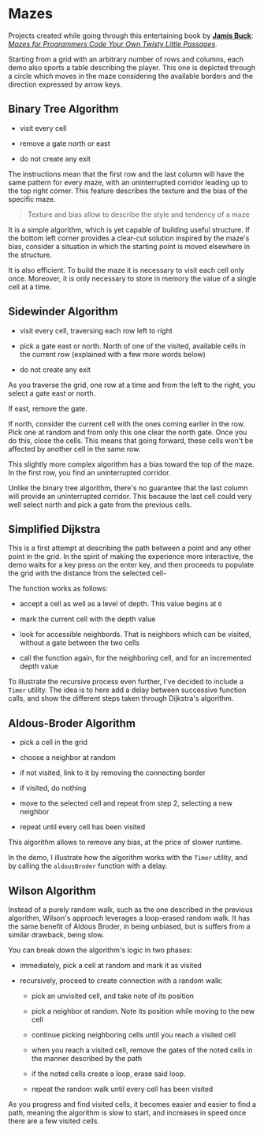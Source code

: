 # Mazes

Projects created while going through this entertaining book by [**Jamis Buck**](https://twitter.com/jamis): [_Mazes for Programmers Code Your Own Twisty Little Passages_](http://www.mazesforprogrammers.com/).

Starting from a grid with an arbitrary number of rows and columns, each demo also sports a table describing the player. This one is depicted through a circle which moves in the maze considering the available borders and the direction expressed by arrow keys.

## Binary Tree Algorithm

- visit every cell

- remove a gate north or east

- do not create any exit

The instructions mean that the first row and the last column will have the same pattern for every maze, with an uninterrupted corridor leading up to the top right corner. This feature describes the texture and the bias of the specific maze.

> Texture and bias allow to describe the style and tendency of a maze

It is a simple algorithm, which is yet capable of building useful structure. If the bottom left corner provides a clear-cut solution inspired by the maze's bias, consider a situation in which the starting point is moved elsewhere in the structure.

It is also efficient. To build the maze it is necessary to visit each cell only once. Moreover, it is only necessary to store in memory the value of a single cell at a time.

## Sidewinder Algorithm

- visit every cell, traversing each row left to right

- pick a gate east or north. North of one of the visited, available cells in the current row (explained with a few more words below)

- do not create any exit

As you traverse the grid, one row at a time and from the left to the right, you select a gate east or north.

If east, remove the gate.

If north, consider the current cell with the ones coming earlier in the row. Pick one at random and from only this one clear the north gate. Once you do this, close the cells. This means that going forward, these cells won't be affected by another cell in the same row.

This slightly more complex algorithm has a bias toward the top of the maze. In the first row, you find an uninterrupted corridor.

Unlike the binary tree algorithm, there's no guarantee that the last column will provide an uninterrupted corridor. This because the last cell could very well select north and pick a gate from the previous cells.

## Simplified Dijkstra

This is a first attempt at describing the path between a point and any other point in the grid. In the spirit of making the experience more interactive, the demo waits for a key press on the enter key, and then proceeds to populate the grid with the distance from the selected cell-

The function works as follows:

- accept a cell as well as a level of depth. This value begins at `0`

- mark the current cell with the depth value

- look for accessible neighbords. That is neighbors which can be visited, without a gate between the two cells

- call the function again, for the neighboring cell, and for an incremented depth value

To illustrate the recursive process even further, I've decided to include a `Timer` utility. The idea is to here add a delay between successive function calls, and show the different steps taken through Dijkstra's algorithm.

## Aldous-Broder Algorithm

- pick a cell in the grid

- choose a neighbor at random

- if not visited, link to it by removing the connecting border

- if visited, do nothing

- move to the selected cell and repeat from step 2, selecting a new neighbor

- repeat until every cell has been visited

This algorithm allows to remove any bias, at the price of slower runtime.

In the demo, I illustrate how the algorithm works with the `Timer` utility, and by calling the `aldousBroder` function with a delay.

## Wilson Algorithm

Instead of a purely random walk, such as the one described in the previous algorithm, Wilson's approach leverages a loop-erased random walk. It has the same benefit of Aldous Broder, in being unbiased, but is suffers from a similar drawback, being slow.

You can break down the algorithm's logic in two phases:

- immediately, pick a cell at random and mark it as visited

- recursively, proceed to create connection with a random walk:

  - pick an unvisited cell, and take note of its position

  - pick a neighbor at random. Note its position while moving to the new cell

  - continue picking neighboring cells until you reach a visited cell

  - when you reach a visited cell, remove the gates of the noted cells in the manner described by the path

  - if the noted cells create a loop, erase said loop.

  - repeat the random walk until every cell has been visited

As you progress and find visited cells, it becomes easier and easier to find a path, meaning the algorithm is slow to start, and increases in speed once there are a few visited cells.
